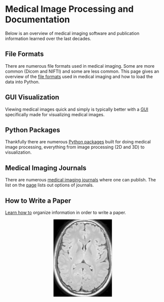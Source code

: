 # Medical Image Processing and Documentation

Below is an overview of medical imaging software and publication information learned over the last decades.


## File Formats

There are numerous file formats used in medical imaging. Some are more common (Dicom and NIFTI) and some are less common. This page gives an overview of the [file formats](file-formats/README.md) used in medical imaging and how to load the data into Python.

## GUI Visualization

Viewing medical images quick and simply is typically better with a [GUI](gui-packages/README.md) specifically made for visualizing medical images.

## Python Packages

Thankfully there are numerous [Python packages](python-packages/README.md) built for doing medical image processing, everything from image processing (2D and 3D) to visualization.


## Medical Imaging Journals

There are numerous [medical imaging journals](journals/README.md) where one can publish. The list on the [page](journals/README.md) lists out options of journals.

## How to Write a Paper

[Learn how to](write-paper/README.md) organize information in order to write a paper.

<p align="center">
<img src="brain.png" height=250>
</p>